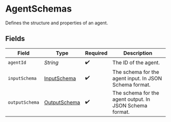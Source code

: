 # AgentSchemas

Defines the structure and properties of an agent.


## Fields

| Field                                                   | Type                                                    | Required                                                | Description                                             |
| ------------------------------------------------------- | ------------------------------------------------------- | ------------------------------------------------------- | ------------------------------------------------------- |
| `agentId`                                               | *String*                                                | :heavy_check_mark:                                      | The ID of the agent.                                    |
| `inputSchema`                                           | [InputSchema](../../models/components/InputSchema.md)   | :heavy_check_mark:                                      | The schema for the agent input. In JSON Schema format.  |
| `outputSchema`                                          | [OutputSchema](../../models/components/OutputSchema.md) | :heavy_check_mark:                                      | The schema for the agent output. In JSON Schema format. |